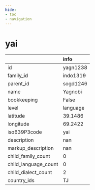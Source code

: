 ```yaml
---
hide:
- toc
- navigation
---
```

# yai
|                      | info     |
|:---------------------|:---------|
| id                   | yagn1238 |
| family_id            | indo1319 |
| parent_id            | sogd1246 |
| name                 | Yagnobi  |
| bookkeeping          | False    |
| level                | language |
| latitude             | 39.1486  |
| longitude            | 69.2422  |
| iso639P3code         | yai      |
| description          | nan      |
| markup_description   | nan      |
| child_family_count   | 0        |
| child_language_count | 0        |
| child_dialect_count  | 2        |
| country_ids          | TJ       |